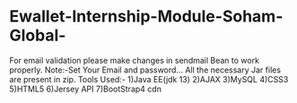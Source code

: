 # Ewallet-Internship-Module-Soham-Global-

For email validation please make changes in sendmail Bean to work properly.
Note:-Set Your Email and password...
All the necessary Jar files are present in zip.
Tools Used:- 1)Java EE(jdk 13)
             2)AJAX
             3)MySQL
             4)CSS3
             5)HTML5
             6)Jersey API
             7)BootStrap4 cdn
             
              
